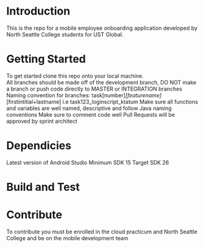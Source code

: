 # Introduction 
This is the repo for a mobile employee onboarding application developed by North Seattle College students for UST Global. 

# Getting Started
To get started clone this repo onto your local machine.  
All branches should be made off of the development branch, DO NOT make a branch or push code directly to MASTER or INTEGRATION branches
Naming convention for branches:
task[number]_[featurename]_[firstintitial+lastname]
    i.e task123_loginscript_ktatum
Make sure all functions and variables are well named, descriptive and follow Java naming conventions
Make sure to comment code well 
Pull Requests will be approved by sprint architect

# Dependicies
Latest version of Android Studio
Minimum SDK 15
Target SDK 26

# Build and Test
 

# Contribute
To contribute you must be enrolled in the cloud practicum and North Seattle College and be on the mobile development team
